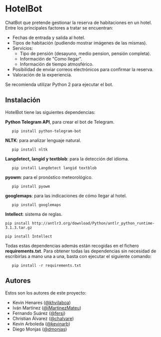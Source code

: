 # HotelBot
ChatBot que pretende gestionar la reserva de habitaciones en un hotel. Entre los principales factores a tratar se encuentran:
- Fechas de entrada y salida al hotel.
- Tipos de habitación (pudiendo mostrar imágenes de las mismas).
- Servicios:
  - Tipo de pensión (desayuno, medio pension, pensión completa).
  - Información de "Como llegar".
  - Información de tiempo atmosférico.
- Posibilidad de enviar correos electrónicos para confirmar la reserva.
- Valoración de la experiencia.

Se recomienda utilizar Python 2 para ejecutar el bot.

## Instalación
HotelBot tiene las siguientes dependencias:

**Python Telegram API**, para crear el bot de Telegram.

```   pip install python-telegram-bot```

**NLTK**: para analizar lenguaje natural.

```   pip install nltk```

**Langdetect, langid y textblob**: para la detección del idioma.

```   pip install Langdetect langid textblob```

**pyowm**: para el pronóstico meteorológico.

```   pip install pyowm```

**googlemaps**: para las indicaciones de cómo llegar al hotel.

```   pip install googlemaps```

**Intellect**: sistema de reglas.

```pip install http://antlr3.org/download/Python/antlr_python_runtime-3.1.3.tar.gz```

```pip install Intellect```

Todas estas dependencias además están recogidas en el fichero **requirements.txt**. Para obtener todas las dependencias
sin necesidad de escribirlas a mano una a una, basta con ejecutar el siguiente comando:

```   pip install -r requirements.txt```

## Autores
Estos son los autores de este proyecto:
- Kevin Henares ([@khvilaboa](https://github.com/khvilaboa))
- Iván Martínez ([@iMartinezMateu](https://github.com/iMartinezMateu))
- Fernando Suárez ([@fersj](https://github.com/fersj))
- Christian Álvarez ([@chalvare](https://github.com/chalvare))
- Kevin Arboleda ([@kevinarb](https://github.com/kevinarb))
- Diego Monjas ([@dmonjas](https://github.com/dmonjas))

